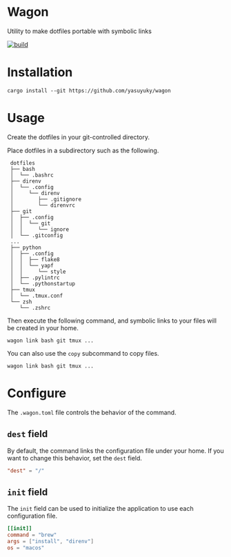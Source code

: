# Wagon

Utility to make dotfiles portable with symbolic links

[![build][badge]](https://github.com/yasuyuky/wagon/actions)

[badge]: https://github.com/yasuyuky/wagon/workflows/build/badge.svg

# Installation

`cargo install --git https://github.com/yasuyuky/wagon`

# Usage

Create the dotfiles in your git-controlled directory.

Place dotfiles in a subdirectory such as the following.

```tree
 dotfiles
 ├── bash
 │  └── .bashrc
 ├── direnv
 │  └── .config
 │     └── direnv
 │        ├── .gitignore
 │        └── direnvrc
 ├── git
 │  ├── .config
 │  │  └── git
 │  │     └── ignore
 │  └── .gitconfig
 ...
 ├── python
 │  ├── .config
 │  │  ├── flake8
 │  │  └── yapf
 │  │     └── style
 │  ├── .pylintrc
 │  └── .pythonstartup
 ├── tmux
 │  └── .tmux.conf
 └── zsh
    └── .zshrc
```

Then execute the following command, and symbolic links to your files will be created in your home.

```console
wagon link bash git tmux ...
```

You can also use the `copy` subcommand to copy files.

```console
wagon link bash git tmux ...
```

# Configure

The `.wagon.toml` file controls the behavior of the command.

## `dest` field

By default, the command links the configuration file under your home. If you want to change this behavior, set the `dest` field.

```toml
"dest" = "/"
```

## `init` field

The `init` field can be used to initialize the application to use each configuration file.

```toml
[[init]]
command = "brew"
args = ["install", "direnv"]
os = "macos"
```
